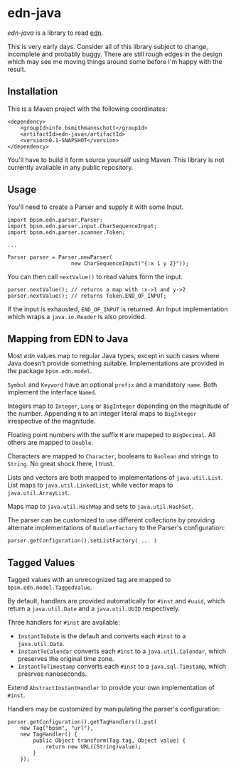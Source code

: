 # edn-java

*edn-java* is a library to read [edn](https://github.com/edn-format/edn).

This is very early days. Consider all of this library subject to change, incomplete and probably buggy. There are still rough edges in the design which may see me moving things around some before I'm happy with the result.

## Installation

This is a Maven project with the following coordinates:

    <dependency>
        <groupId>info.bsmithmannschott</groupId>
        <artifactId>edn-java</artifactId>
        <version>0.1-SNAPSHOT</version>
    </dependency>

You'll have to build it form source yourself using Maven.  This library is not currently available in any public repository.

## Usage

You'll need to create a Parser and supply it with some Input.

    import bpsm.edn.parser.Parser;
    import bpsm.edn.parser.input.CharSequenceInput;
    import bpsm.edn.parser.scanner.Token;

    ...

    Parser parser = Parser.newParser(
                        new CharSequenceInput("{:x 1 y 2}"));

You can then call `nextValue()` to read values form the input.

    parser.nextValue(); // returns a map with :x->1 and y->2
    parser.nextValue(); // returns Token.END_OF_INPUT;

If the input is exhausted, `END_OF_INPUT` is returned. An Input implementation which wraps a `java.io.Reader` is also provided.

## Mapping from EDN to Java

Most *edn* values map to regular Java types, except in such cases where Java doesn't provide something suitable. Implementations are provided in the package `bpsm.edn.model`.

`Symbol` and `Keyword` have an optional `prefix` and a mandatory `name`. Both implement the interface `Named`.

Integers map to `Integer`, `Long` or `BigInteger` depending on the magnitude of the number. Appending `N` to an integer literal maps to `BigInteger` irrespective of the magnitude.

Floating point numbers with the suffix `M` are  mapeped to `BigDecimal`. All others are mapped to `Double`.

Characters are mapped to `Character`, booleans to `Boolean` and strings to `String`. No great shock there, I trust.

Lists and vectors are both mapped to implementations of `java.util.List`. List maps to `java.util.LinkedList`, while vector maps to `java.util.ArrayList`.

Maps map to `java.util.HashMap` and sets to `java.util.HashSet`.

The parser can be customized to use different collections by providing alternate implementations of `BuidlerFactory` to the Parser's configuration:

    parser.getConfiguration().setListFactory( ... )

## Tagged Values

Tagged values with an unrecognized tag are mapped to `bpsm.edn.model.TaggedValue`.

By default, handlers are provided automatically for `#inst` and `#uuid`, which return a `java.util.Date` and a `java.util.UUID` respectively.

Three handlers for `#inst` are available:

 - `InstantToDate` is the default and converts each `#inst` to a `java.util.Date`.
 - `InstantToCalendar` converts each `#inst` to a `java.util.Calendar`, which preserves the original time zone.
 - `InstantToTimestamp` converts each `#inst` to a `java.sql.Timstamp`, which presrves nanoseconds.

Extend `AbstractInstantHandler` to provide your own implementation of `#inst`.

Handlers may be customized by manipulating the parser's configuration:

    parser.getConfiguration().getTagHandlers().put(
        new Tag("bpsm", "url"),
        new TagHandler() {
            public Object transform(Tag tag, Object value) {
                return new URL((String)value);
            }
        });


